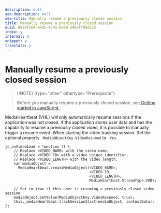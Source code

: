 ```yaml
---
description: null
seo-description: null
seo-title: Manually resume a previously closed session
title: Manually resume a previously closed session
uuid: 8884fcb4-a425-4541-ba99-296aff98a522
index: y
internal: n
snippet: y
translate: y
---
```


# Manually resume a previously closed session


>[!NOTE] {type="other" othertype="Prerequisite"}
>
>Before you manually resume a previously closed session, see[ Getting started in JavaScript ](../../../../c_vhl_stand-implement/c_vhl_titlepage-js/r_vhl_getting-started-js.md#reference_A6D7AF2CDB704C7F9B8230B5DF8116DD). 

MediaHeartbeat (VHL) will only automatically resume sessions if the application was not closed. If the application stores user data and has the capability to resume a previously closed video, it is possible to manually trigger a resume event. When starting the video tracking session. Set the optional property ` MediaObjectKey.VideoResumed` to ` Yes`. 


```
js_onVideoLoad = function () { 
    // Replace <VIDEO_NAME> with the video name. 
    // Replace <VIDEO_ID> with a video unique identifier. 
    // Replace <VIDEO_LENGTH> with the video length.  
    var mediaObject =  
      MediaHeartbeat.createMediaObject(<VIDEO_NAME>,  
                                       <VIDEO_ID,  
                                       <VIDEO_LENGTH>,  
                                       MediaHeartbeat.StreamType.VOD); 
      
    // Set to true if this user is resuming a previously closed video session 
    mediaObject.setValue(MediaObjectKey.VideoResumed, true); 
    this._mediaHeartbeat.trackSessionStart(mediaObject, contextData); 
};
```

